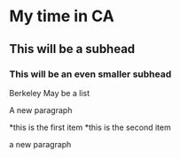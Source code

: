 # My time in CA
## This will be a subhead
### This will be an even smaller subhead
Berkeley
May be a list

A new paragraph

*this is the first item
*this is the second item 

a new paragraph